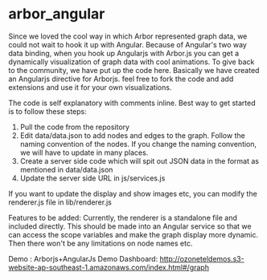 arbor_angular
=============
Since we loved the cool way in which Arbor represented graph data, we could not wait to hook it up with Angular. 
Because of Angular's two way data binding, when you hook up Angularjs with Arbor.js you can get a dynamically 
visualization of graph data with cool animations. To give back to the community, we have put up the code here. 
Basically we have created an Angularjs directive for Arborjs. 
feel free to fork the code and add extensions and use it for your own visualizations.

The code is self explanatory with comments inline. Best way to get started is to follow these steps:

1. Pull the code from the repository
2. Edit data/data.json to add nodes and edges to the graph. Follow the naming convention of the nodes. If you change the naming convention, we will have to update in many places.
3. Create a server side code which will spit out JSON data in the format as mentioned in data/data.json
4. Update the server side URL in js/services.js

If you want to update the display and show images etc, you can modify the renderer.js file in lib/renderer.js

Features to be added:
Currently, the renderer is a standalone file and included directly. This should be made into an Angular service so that we can access the scope variables and make the graph display more dynamic. Then there won't be any limitations on node names etc.

Demo :
Arborjs+AngularJs Demo Dashboard: http://ozoneteldemos.s3-website-ap-southeast-1.amazonaws.com/index.html#/graph
